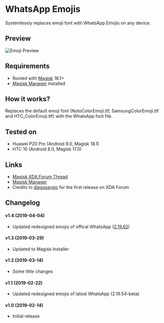 # WhatsApp Emojis

Systemlessly replaces emoji font with WhatsApp Emojis on any device.

## Preview
![Emoji Preview](https://imgur.com/nIYAogh.png)

## Requirements
- Rooted with [Magisk](https://forum.xda-developers.com/apps/magisk/official-magisk-v7-universal-systemless-t3473445) 18.1+
- [Magisk Manager](https://github.com/topjohnwu/MagiskManager/releases/) installed

## How it works?
Replaces the default emoji font (NotoColorEmoji.ttf, SamsungColorEmoji.ttf and HTC_ColorEmoji.ttf) with the WhatsApp font file.

## Tested on
- Huawei P20 Pro (Android 9.0, Magisk 18.1)
- HTC 10 (Android 8.0, Magisk 17.0)

## Links
- [Magisk XDA Forum Thread](https://forum.xda-developers.com/apps/magisk/official-magisk-v7-universal-systemless-t3473445)
- [Magisk Manager](https://github.com/topjohnwu/MagiskManager/releases/)
- Credits to [diegosergio](https://forum.xda-developers.com/member.php?u=9626761) for the first release on XDA Forum

## Changelog
#### v1.4 (2019-04-04)
- Updated redesigned emojis of offical WhatsApp ([2.19.62](https://emojipedia.org/whatsapp/2.19.62/changed/))
#### v1.3 (2019-03-29)
- Updated to Magisk Installer
#### v1.2 (2019-03-14)
- Some little changes
#### v1.1 (2019-02-22)
- Updated redesigned emojis of latest WhatsApp (2.19.54-beta)
#### v1.0 (2019-02-14)
- Initial release

